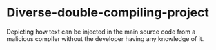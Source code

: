 # Diverse-double-compiling-project

Depicting how text can be injected in the main source code from a malicious compiler without the developer having any knowledge of it.
